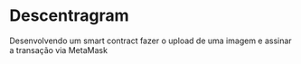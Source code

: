 # Descentragram
 
 Desenvolvendo um smart contract fazer o upload de uma imagem e assinar a transação via MetaMask
